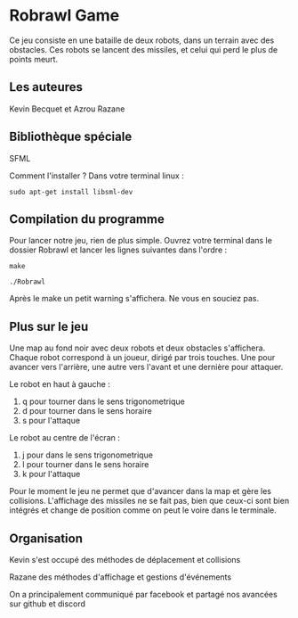 # Robrawl Game
Ce jeu consiste en une bataille de deux robots, dans un terrain avec des obstacles. Ces robots 
se lancent des missiles, et celui qui perd le plus de points meurt.
## Les auteures 
Kevin Becquet et Azrou Razane
## Bibliothèque spéciale
SFML

Comment l'installer ? Dans votre terminal linux :

`sudo apt-get install libsml-dev`

## Compilation du programme 
Pour lancer notre jeu, rien de plus simple. Ouvrez votre terminal dans le dossier Robrawl et
lancer les lignes suivantes dans l'ordre :

`make`

`./Robrawl`

Après le make un petit warning s'affichera. Ne vous en souciez pas.

## Plus sur le jeu
Une map au fond noir avec deux robots et deux obstacles s'affichera.
Chaque robot correspond à un joueur, dirigé par trois touches. Une pour avancer vers l'arrière,
une autre vers l'avant et une dernière pour attaquer.

Le robot en haut à gauche : 
1. q pour tourner dans le sens trigonometrique 
2. d pour tourner dans le sens horaire
3. s pour l'attaque

Le robot au centre de l'écran :
1. j pour dans le sens trigonometrique 
2. l pour tourner dans le sens horaire 
3. k pour l'attaque 

Pour le moment le jeu ne permet que d'avancer dans la map et gère les collisions. L'affichage des missiles ne se fait pas, bien que ceux-ci sont bien intégrés et change de position comme on peut le voire dans le terminale.

## Organisation
Kevin s'est occupé des méthodes de déplacement et collisions

Razane des méthodes d'affichage et gestions d'événements

On a principalement communiqué par facebook et partagé nos avancées sur github et discord
